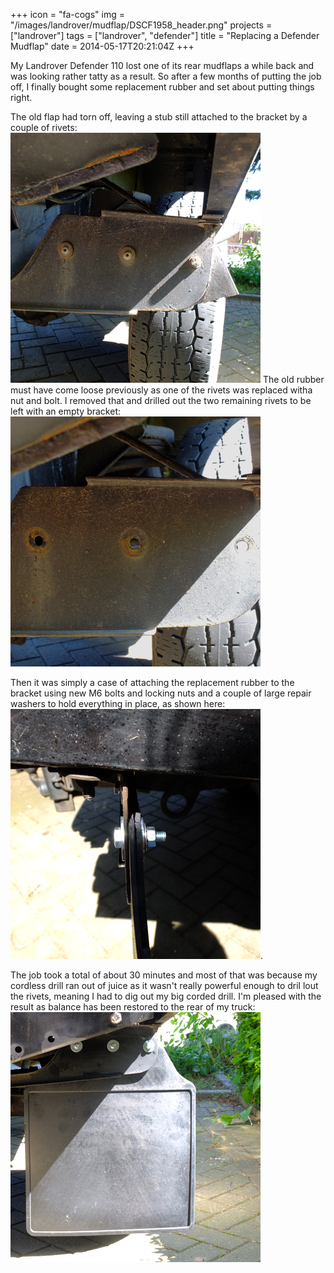 +++
icon = "fa-cogs"
img = "/images/landrover/mudflap/DSCF1958_header.png"
projects = ["landrover"]
tags = ["landrover", "defender"]
title = "Replacing a Defender Mudflap"
date = 2014-05-17T20:21:04Z
+++

[start_thumb]: /images/landrover/mudflap/DSCF1944_thumb.png "Torn off mudflap"
[start]: /images/landrover/mudflap/DSCF1944.png 
[replacement_thumb]: /images/landrover/mudflap/DSCF1949.png "Replacement rubber"
[replacement]: /images/landrover/mudflap/DSCF1949.png
[drilledbracket_thumb]: /images/landrover/mudflap/DSCF1951_thumb.png "Bracket with old rivets removed"
[drilledbracket]: /images/landrover/mudflap/DSCF1951.png
[nuts_thumb]: /images/landrover/mudflap/DSCF1952_thumb.png "Bolt and washer arrangement"
[nuts]: /images/landrover/mudflap/DSCF1952.png
[end_thumb]: /images/landrover/mudflap/DSCF1958_thumb.png
[end]: /images/landrover/mudflap/DSCF1958.png

My Landrover Defender 110 lost one of its rear mudflaps a while back and was looking rather tatty as a result. So after a few months of putting the job off, I finally bought some replacement rubber and set about putting things right.

The old flap had torn off, leaving a stub still attached to the bracket by a couple of rivets: [![Torn off mudflap][start_thumb]][start] The old rubber must have come loose previously as one of the rivets was replaced witha  nut and bolt. I removed that and drilled out the two remaining rivets to be left with an empty bracket: [![Bracket with old rivets removed][drilledbracket_thumb]][drilledbracket]


Then it was simply a case of attaching the replacement rubber to the bracket using new M6 bolts and locking nuts and a couple of large repair washers to hold everything in place, as shown here: [![Bolt and washer arrangement][nuts_thumb]][nuts]. 

The job took a total of about 30 minutes and most of that was because my cordless drill ran out of juice as it wasn't really powerful enough to dril lout the rivets, meaning I had to dig out my big corded drill. I'm pleased with the result as balance has been restored to the rear of my truck: [![Balance restored!][end_thumb]][end]

